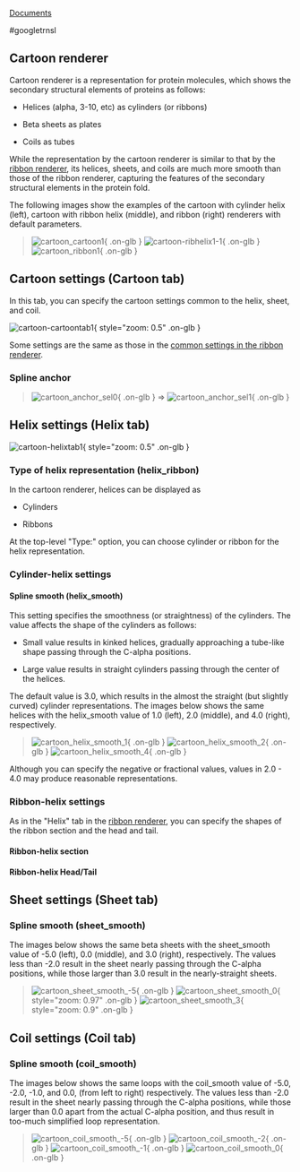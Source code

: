 [Documents](../../../en/Documents)

#googletrnsl

## Cartoon renderer
Cartoon renderer is a representation for protein molecules,
which shows the secondary structural elements of proteins as follows:

-  Helices (alpha, 3-10, etc) as cylinders (or ribbons)

-  Beta sheets as plates

-  Coils as tubes

While the representation by the cartoon renderer is similar to that by the [ribbon renderer](../../../en/cuemol2/RibbonRenderer),
its helices, sheets, and coils are much more smooth than those of the ribbon renderer,
capturing the features of the secondary structural elements in the protein fold.

The following images show the examples of the cartoon with cylinder helix (left), cartoon with ribbon helix (middle), and ribbon (right) renderers with default parameters.

> ![cartoon_cartoon1](../../../assets/images/cuemol2/CartoonRenderer/cartoon_cartoon1.png){ .on-glb }  ![cartoon-ribhelix1-1](../../../assets/images/cuemol2/CartoonRenderer/cartoon-ribhelix1-1.png){ .on-glb } ![cartoon_ribbon1](../../../assets/images/cuemol2/CartoonRenderer/cartoon_ribbon1.png){ .on-glb }

## Cartoon settings (Cartoon tab)
In this tab, you can specify the cartoon settings common to the helix, sheet, and coil.

![cartoon-cartoontab1](../../../assets/images/cuemol2/CartoonRenderer/cartoon-cartoontab1.png){ style="zoom: 0.5" .on-glb }

Some settings are the same as those in the [common settings in the ribbon renderer](../../../en/cuemol2/RibbonRenderer).

### Spline anchor


> ![cartoon_anchor_sel0](../../../assets/images/cuemol2/CartoonRenderer/cartoon_anchor_sel0.png){ .on-glb } &#8658; ![cartoon_anchor_sel1](../../../assets/images/cuemol2/CartoonRenderer/cartoon_anchor_sel1.png){ .on-glb }

## Helix settings (Helix tab)

![cartoon-helixtab1](../../../assets/images/cuemol2/CartoonRenderer/cartoon-helixtab1.png){ style="zoom: 0.5" .on-glb }

### Type of helix representation (helix_ribbon)
In the cartoon renderer, helices can be displayed as

-  Cylinders

-  Ribbons

At the top-level "Type:" option, you can choose cylinder or ribbon for the helix representation.

### Cylinder-helix settings
#### Spline smooth (helix_smooth)
This setting specifies the smoothness (or straightness) of the cylinders.
The value affects the shape of the cylinders as follows:

-  Small value results in kinked helices, gradually approaching a tube-like shape passing through the C-alpha positions.

-  Large value results in straight cylinders passing through the center of the helices.

The default value is 3.0, which results in the almost the straight (but slightly curved) cylinder representations.
The images below shows the same helices with the helix_smooth value of 1.0 (left), 2.0 (middle), and 4.0 (right), respectively.


> ![cartoon_helix_smooth_1](../../../assets/images/cuemol2/CartoonRenderer/cartoon_helix_smooth_1.png){ .on-glb } ![cartoon_helix_smooth_2](../../../assets/images/cuemol2/CartoonRenderer/cartoon_helix_smooth_2.png){ .on-glb } ![cartoon_helix_smooth_4](../../../assets/images/cuemol2/CartoonRenderer/cartoon_helix_smooth_4.png){ .on-glb }

Although you can specify the negative or fractional values,
values in 2.0 - 4.0 may produce reasonable representations.


### Ribbon-helix settings
As in the "Helix" tab in the [ribbon renderer](../../../en/cuemol2/RibbonRenderer),
you can specify the shapes of the ribbon section and the head and tail.
#### Ribbon-helix section

#### Ribbon-helix Head/Tail

## Sheet settings (Sheet tab)
### Spline smooth (sheet_smooth)
The images below shows the same beta sheets with the sheet_smooth value of -5.0 (left), 0.0 (middle), and 3.0 (right), respectively. The values less than -2.0 result in the sheet nearly passing through the C-alpha positions, while those larger than 3.0 result in the nearly-straight sheets.

> ![cartoon_sheet_smooth_-5](../../../assets/images/cuemol2/CartoonRenderer/cartoon_sheet_smooth_-5.png){ .on-glb } ![cartoon_sheet_smooth_0](../../../assets/images/cuemol2/CartoonRenderer/cartoon_sheet_smooth_0.png){ style="zoom: 0.97" .on-glb } ![cartoon_sheet_smooth_3](../../../assets/images/cuemol2/CartoonRenderer/cartoon_sheet_smooth_3.png){ style="zoom: 0.9" .on-glb }

## Coil settings (Coil tab)
### Spline smooth (coil_smooth)
The images below shows the same loops with the coil_smooth value of -5.0, -2.0, -1.0, and 0.0, (from left to right) respectively.
The values less than -2.0 result in the sheet nearly passing through the C-alpha positions, while those larger than 0.0 apart from the actual C-alpha position, and thus result in too-much simplified loop representation.

> ![cartoon_coil_smooth_-5](../../../assets/images/cuemol2/CartoonRenderer/cartoon_coil_smooth_-5.png){ .on-glb } ![cartoon_coil_smooth_-2](../../../assets/images/cuemol2/CartoonRenderer/cartoon_coil_smooth_-2.png){ .on-glb } ![cartoon_coil_smooth_-1](../../../assets/images/cuemol2/CartoonRenderer/cartoon_coil_smooth_-1.png){ .on-glb } ![cartoon_coil_smooth_0](../../../assets/images/cuemol2/CartoonRenderer/cartoon_coil_smooth_0.png){ .on-glb }
